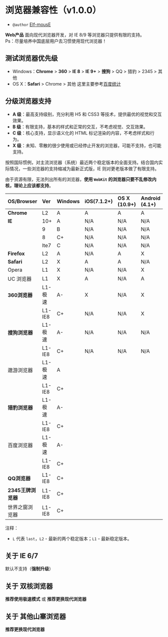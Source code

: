 浏览器兼容性（v1.0.0）
======================

- `@author` [Elf-mousE](http://elf-mouse.me/)

**Web产品** 面向现代浏览器开发，对 IE 8/9 等浏览器只提供有限的支持。  
Ps：尽量培养中国底层用户去习惯使用现代浏览器！

测试浏览器优先级
----------------
- Windows：**Chrome** > **360** > **IE 8** > **IE 9+** > **搜狗** > QQ > 猎豹 > 2345 > 其他
- OS X：**Safari** > Chrome > 其他
这里主要参考[百度统计](http://tongji.baidu.com/data/browser/)

分级浏览器支持
--------------

- **A 级**：最高支持级别，充分利用 H5 和 CSS3 等技术，提供最优的视觉和交互效果。
- **B 级**：有限支持，基本的样式和正常的交互，不考虑视觉、交互效果。
- **C 级**：核心支持，显示语义化的 HTML 标记渲染的内容，不考虑样式和行为。
- **X 级**：未知、零散的很少使用或已经停止开发的浏览器，可能不支持，也可能支持。

按照国际惯例，对主流浏览器（系统）最近两个稳定版本的全面支持。结合国内实际情况，一些浏览器的支持缩减为最新正式版，IE 则对更老版本做了有限支持。

由于资源有限，无法列出所有的浏览器，**使用 `WebKit` 的浏览器只要不乱修改内核，理论上应该都支持**。

**OS/Browser**        | **Ver** | **Windows** | **iOS(7.1.2+)** | **OS X (10.9+)** | **Android (4.1+)** | **WP(8+)**
:-------------------- | :------ | :---------- | :-------------- | :--------------- | :----------------- | :----------
**Chrome**            | L2      | A           | A               | A                | A                  | N/A
**IE**                | 10+     | A           | N/A             | N/A              | N/A                | A-
                      | 9       | B           | N/A             | N/A              | N/A                | N/A
                      | 8       | C+          | N/A             | N/A              | N/A                | N/A
                      | lte7    | C           | N/A             | N/A              | N/A                | N/A
**Firefox**           | L2      | A           | N/A             | A                | X                  | N/A
**Safari**            | L2      | X           | A               | A                | N/A                | N/A
Opera                 | L1      | X           | N/A             | N/A              | X                  | N/A
UC 浏览器             | L1      | X           | A               | N/A              | A                  | A-
**360浏览器**         | L1-极速 | A-          | X               | N/A              | X                  | N/A
                      | L1-IE8  | C+          | N/A             | N/A              | X                  | N/A
**搜狗浏览器**        | L1-极速 | A-          | N/A             | N/A              | N/A                | N/A
                      | L1-IE8  | C+          | N/A             | N/A              | N/A                | N/A
遨游浏览器            | L1-极速 | A
                      | L1-IE8  | C+
**猎豹浏览器**        | L1-极速 | A-
                      | L1-IE8  | C+
百度浏览器            | L1-极速 | A-
                      | L1-IE8  | C+
**QQ浏览器**          | L1-IE8  | C+
**2345王牌浏览器**    | L1-IE8  | C+
世界之窗浏览器        | L1-IE8  | C+

注释：

- `L` 代表 `last`，`L2` - 最新的两个稳定版本；`L1` - 最新稳定版本。

关于 IE 6/7
-----------

默认不支持（**强制升级**）

关于 双核浏览器
---------------

**推荐使用极速模式** 或 **推荐更换现代浏览器**

关于 其他山寨浏览器
-------------------

**推荐更换现代浏览器**
